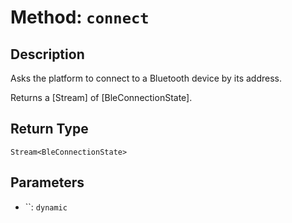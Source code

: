 # Method: `connect`

## Description

Asks the platform to connect to a Bluetooth device by its address.

 Returns a [Stream] of [BleConnectionState].

## Return Type
`Stream<BleConnectionState>`

## Parameters

- ``: `dynamic`
